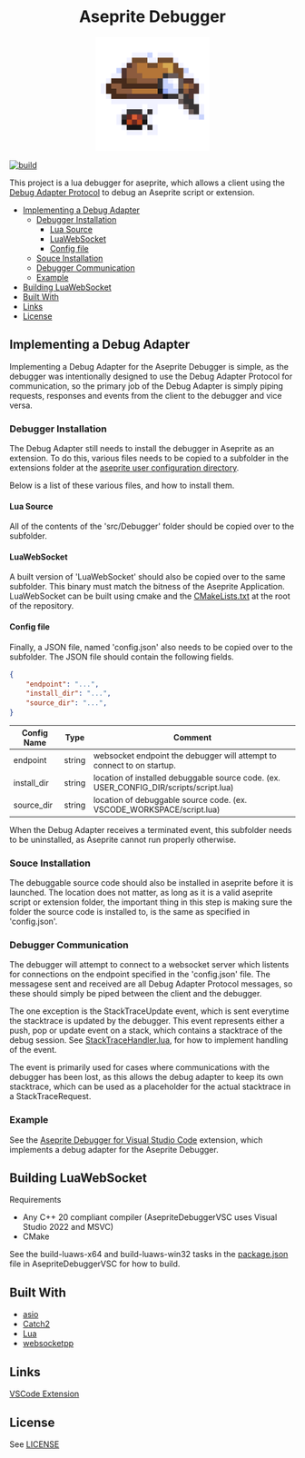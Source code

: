 <div align="center">
  <h1 align="center">Aseprite Debugger</h1>
  <img src=assets/AsepriteDebuggerIcon.png alt="Icon" width="200" height="200"/>
</div>

[![build](https://img.shields.io/github/actions/workflow/status/zarstensen/AsepriteDebugger/tests.yml?label=tests
)](https://github.com/zarstensen/AsepriteDebugger/actions/workflows/tests.yml)

This project is a lua debugger for aseprite, which allows a client using the [Debug Adapter Protocol](https://microsoft.github.io/debug-adapter-protocol/) to debug an Aseprite script or extension.

- [Implementing a Debug Adapter](#implementing-a-debug-adapter)
  - [Debugger Installation](#debugger-installation)
    - [Lua Source](#lua-source)
    - [LuaWebSocket](#luawebsocket)
    - [Config file](#config-file)
  - [Souce Installation](#souce-installation)
  - [Debugger Communication](#debugger-communication)
  - [Example](#example)
- [Building LuaWebSocket](#building-luawebsocket)
- [Built With](#built-with)
- [Links](#links)
- [License](#license)

## Implementing a Debug Adapter

Implementing a Debug Adapter for the Aseprite Debugger is simple, as the debugger was intentionally designed to use the Debug Adapter Protocol for communication, so the primary job of the Debug Adapter is simply piping requests, responses and events from the client to the debugger and vice versa.

### Debugger Installation

The Debug Adapter still needs to install the debugger in Aseprite as an extension. To do this, various files needs to be copied to a subfolder in the extensions folder at the [aseprite user configuration directory](https://www.aseprite.org/api/app_fs#appfsuserconfigpath).

Below is a list of these various files, and how to install them.

#### Lua Source

All of the contents of the 'src/Debugger' folder should be copied over to the subfolder.

#### LuaWebSocket

A built version of 'LuaWebSocket' should also be copied over to the same subfolder. This binary must match the bitness of the Aseprite Application.
LuaWebSocket can be built using cmake and the [CMakeLists.txt](CMakeLists.txt) at the root of the repository.

#### Config file

Finally, a JSON file, named 'config.json' also needs to be copied over to the subfolder. The JSON file should contain the following fields.

```json
{
    "endpoint": "...",
    "install_dir": "...",
    "source_dir": "...",
}
```

| Config Name | Type   | Comment                                                                                |
| ----------- | ------ | -------------------------------------------------------------------------------------- |
| endpoint    | string | websocket endpoint the debugger will attempt to connect to on startup.                 |
| install_dir | string | location of installed debuggable source code. (ex. USER_CONFIG_DIR/scripts/script.lua) |
| source_dir  | string | location of debuggable source code. (ex. VSCODE_WORKSPACE/script.lua)                  |

When the Debug Adapter receives a terminated event, this subfolder needs to be uninstalled, as Aseprite cannot run properly otherwise.

### Souce Installation

The debuggable source code should also be installed in aseprite before it is launched. The location does not matter, as long as it is a valid aseprite script or extension folder, the important thing in this step is making sure the folder the source code is installed to, is the same as specified in 'config.json'.

### Debugger Communication

The debugger will attempt to connect to a websocket server which listents for connections on the endpoint specified in the 'config.json' file.
The messagese sent and received are all Debug Adapter Protocol messages, so these should simply be piped between the client and the debugger.

The one exception is the StackTraceUpdate event, which is sent everytime the stacktrace is updated by the debugger.
This event represents either a push, pop or update event on a stack, which contains a stacktrace of the debug session.
See [StackTraceHandler.lua](src/Debugger/StackTraceHandler.lua), for how to implement handling of the event.

The event is primarily used for cases where communications with the debugger has been lost, as this allows the debug adapter to keep its own stacktrace, which can be used as a placeholder for the actual stacktrace in a StackTraceRequest.

### Example

See the [Aseprite Debugger for Visual Studio Code](https://github.com/zarstensen/AsepriteDebuggerVsc) extension, which implements a debug adapter for the Aseprite Debugger.

## Building LuaWebSocket

Requirements

- Any C++ 20 compliant compiler (AsepriteDebuggerVSC uses Visual Studio 2022 and MSVC)
- CMake

See the build-luaws-x64 and build-luaws-win32 tasks in the [package.json](https://github.com/zarstensen/AsepriteDebuggerVsc/blob/main/package.json) file in AsepriteDebuggerVSC for how to build.

## Built With

- [asio](https://think-async.com/Asio/)
- [Catch2](https://github.com/catchorg/Catch2)
- [Lua](http://www.lua.org/)
- [websocketpp](https://www.zaphoyd.com/projects/websocketpp/)

## Links

[VSCode Extension](https://marketplace.visualstudio.com/items?itemName=zarstensen.aseprite-debugger)

## License

See [LICENSE](LICENSE)
